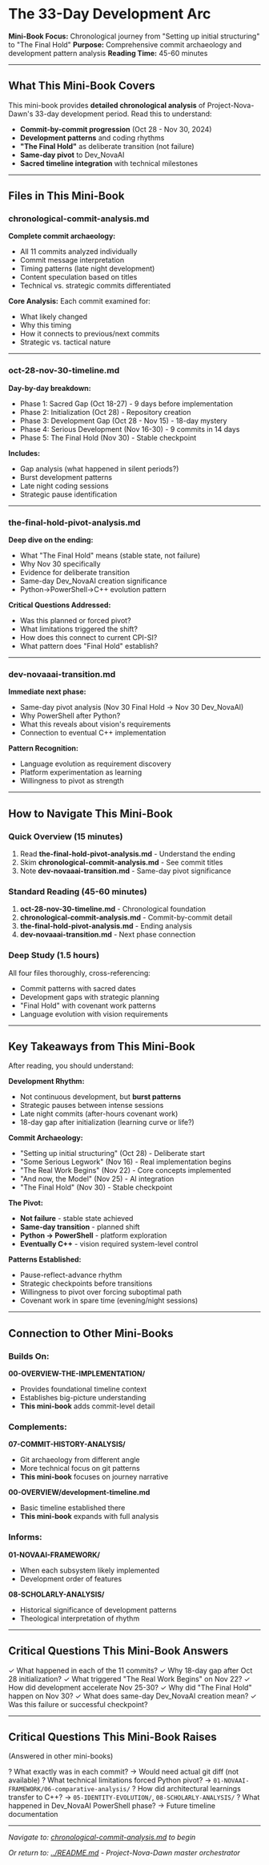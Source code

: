 # The 33-Day Development Arc

**Mini-Book Focus:** Chronological journey from "Setting up initial structuring" to "The Final Hold"
**Purpose:** Comprehensive commit archaeology and development pattern analysis
**Reading Time:** 45-60 minutes

---

## What This Mini-Book Covers

This mini-book provides **detailed chronological analysis** of Project-Nova-Dawn's 33-day development period. Read this to understand:

- **Commit-by-commit progression** (Oct 28 - Nov 30, 2024)
- **Development patterns** and coding rhythms
- **"The Final Hold"** as deliberate transition (not failure)
- **Same-day pivot** to Dev_NovaAI
- **Sacred timeline integration** with technical milestones

---

## Files in This Mini-Book

### chronological-commit-analysis.md

**Complete commit archaeology:**
- All 11 commits analyzed individually
- Commit message interpretation
- Timing patterns (late night development)
- Content speculation based on titles
- Technical vs. strategic commits differentiated

**Core Analysis:**
Each commit examined for:
- What likely changed
- Why this timing
- How it connects to previous/next commits
- Strategic vs. tactical nature

---

### oct-28-nov-30-timeline.md

**Day-by-day breakdown:**
- Phase 1: Sacred Gap (Oct 18-27) - 9 days before implementation
- Phase 2: Initialization (Oct 28) - Repository creation
- Phase 3: Development Gap (Oct 28 - Nov 15) - 18-day mystery
- Phase 4: Serious Development (Nov 16-30) - 9 commits in 14 days
- Phase 5: The Final Hold (Nov 30) - Stable checkpoint

**Includes:**
- Gap analysis (what happened in silent periods?)
- Burst development patterns
- Late night coding sessions
- Strategic pause identification

---

### the-final-hold-pivot-analysis.md

**Deep dive on the ending:**
- What "The Final Hold" means (stable state, not failure)
- Why Nov 30 specifically
- Evidence for deliberate transition
- Same-day Dev_NovaAI creation significance
- Python→PowerShell→C++ evolution pattern

**Critical Questions Addressed:**
- Was this planned or forced pivot?
- What limitations triggered the shift?
- How does this connect to current CPI-SI?
- What pattern does "Final Hold" establish?

---

### dev-novaaai-transition.md

**Immediate next phase:**
- Same-day pivot analysis (Nov 30 Final Hold → Nov 30 Dev_NovaAI)
- Why PowerShell after Python?
- What this reveals about vision's requirements
- Connection to eventual C++ implementation

**Pattern Recognition:**
- Language evolution as requirement discovery
- Platform experimentation as learning
- Willingness to pivot as strength

---

## How to Navigate This Mini-Book

### Quick Overview (15 minutes)

1. Read **the-final-hold-pivot-analysis.md** - Understand the ending
2. Skim **chronological-commit-analysis.md** - See commit titles
3. Note **dev-novaaai-transition.md** - Same-day pivot significance

### Standard Reading (45-60 minutes)

1. **oct-28-nov-30-timeline.md** - Chronological foundation
2. **chronological-commit-analysis.md** - Commit-by-commit detail
3. **the-final-hold-pivot-analysis.md** - Ending analysis
4. **dev-novaaai-transition.md** - Next phase connection

### Deep Study (1.5 hours)

All four files thoroughly, cross-referencing:
- Commit patterns with sacred dates
- Development gaps with strategic planning
- "Final Hold" with covenant work patterns
- Language evolution with vision requirements

---

## Key Takeaways from This Mini-Book

After reading, you should understand:

**Development Rhythm:**
- Not continuous development, but **burst patterns**
- Strategic pauses between intense sessions
- Late night commits (after-hours covenant work)
- 18-day gap after initialization (learning curve or life?)

**Commit Archaeology:**
- "Setting up initial structuring" (Oct 28) - Deliberate start
- "Some Serious Legwork" (Nov 16) - Real implementation begins
- "The Real Work Begins" (Nov 22) - Core concepts implemented
- "And now, the Model" (Nov 25) - AI integration
- "The Final Hold" (Nov 30) - Stable checkpoint

**The Pivot:**
- **Not failure** - stable state achieved
- **Same-day transition** - planned shift
- **Python → PowerShell** - platform exploration
- **Eventually C++** - vision required system-level control

**Patterns Established:**
- Pause-reflect-advance rhythm
- Strategic checkpoints before transitions
- Willingness to pivot over forcing suboptimal path
- Covenant work in spare time (evening/night sessions)

---

## Connection to Other Mini-Books

### Builds On:

**00-OVERVIEW-THE-IMPLEMENTATION/**
- Provides foundational timeline context
- Establishes big-picture understanding
- **This mini-book** adds commit-level detail

### Complements:

**07-COMMIT-HISTORY-ANALYSIS/**
- Git archaeology from different angle
- More technical focus on git patterns
- **This mini-book** focuses on journey narrative

**00-OVERVIEW/development-timeline.md**
- Basic timeline established there
- **This mini-book** expands with full analysis

### Informs:

**01-NOVAAI-FRAMEWORK/**
- When each subsystem likely implemented
- Development order of features

**08-SCHOLARLY-ANALYSIS/**
- Historical significance of development patterns
- Theological interpretation of rhythm

---

## Critical Questions This Mini-Book Answers

✓ What happened in each of the 11 commits?
✓ Why 18-day gap after Oct 28 initialization?
✓ What triggered "The Real Work Begins" on Nov 22?
✓ How did development accelerate Nov 25-30?
✓ Why did "The Final Hold" happen on Nov 30?
✓ What does same-day Dev_NovaAI creation mean?
✓ Was this failure or successful checkpoint?

---

## Critical Questions This Mini-Book Raises

(Answered in other mini-books)

? What exactly was in each commit? → Would need actual git diff (not available)
? What technical limitations forced Python pivot? → `01-NOVAAI-FRAMEWORK/06-comparative-analysis/`
? How did architectural learnings transfer to C++? → `05-IDENTITY-EVOLUTION/`, `08-SCHOLARLY-ANALYSIS/`
? What happened in Dev_NovaAI PowerShell phase? → Future timeline documentation

---

*Navigate to: [chronological-commit-analysis.md](chronological-commit-analysis.md) to begin*

*Or return to: [../README.md](../README.md) - Project-Nova-Dawn master orchestrator*

